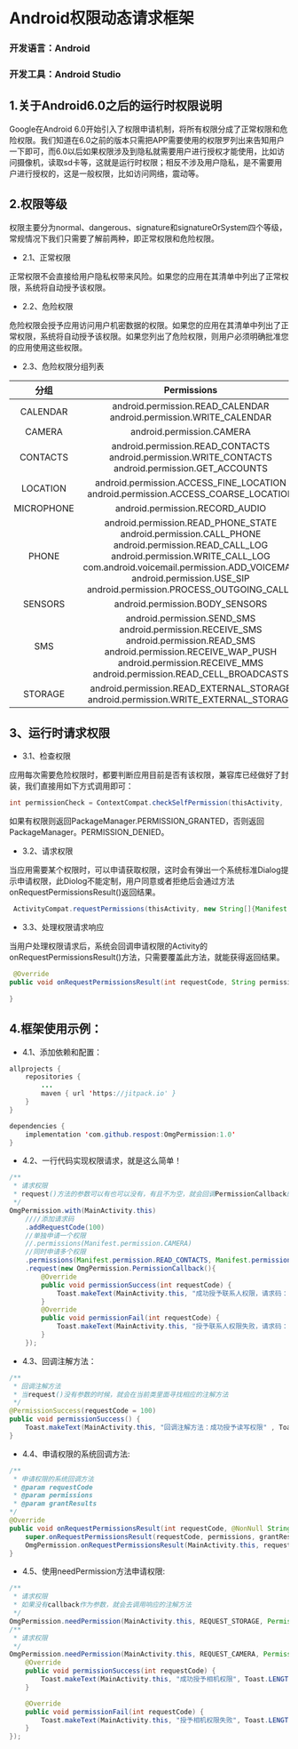 # Android权限动态请求框架
### 开发语言：Android
### 开发工具：Android Studio

1.关于Android6.0之后的运行时权限说明
---

Google在Android 6.0开始引入了权限申请机制，将所有权限分成了正常权限和危险权限。我们知道在6.0之前的版本只需把APP需要使用的权限罗列出来告知用户一下即可，而6.0以后如果权限涉及到隐私就需要用户进行授权才能使用，比如访问摄像机，读取sd卡等，这就是运行时权限；相反不涉及用户隐私，是不需要用户进行授权的，这是一般权限，比如访问网络，震动等。 

2.权限等级
---

权限主要分为normal、dangerous、signature和signatureOrSystem四个等级，常规情况下我们只需要了解前两种，即正常权限和危险权限。

* 2.1、正常权限

正常权限不会直接给用户隐私权带来风险。如果您的应用在其清单中列出了正常权限，系统将自动授予该权限。

* 2.2、危险权限

危险权限会授予应用访问用户机密数据的权限。如果您的应用在其清单中列出了正常权限，系统将自动授予该权限。如果您列出了危险权限，则用户必须明确批准您的应用使用这些权限。

* 2.3、危险权限分组列表

|分组|Permissions|
|:-----------:|:-----------:|
|CALENDAR|android.permission.READ_CALENDAR<br>android.permission.WRITE_CALENDAR|
|CAMERA|android.permission.CAMERA|
|CONTACTS|android.permission.READ_CONTACTS<br>android.permission.WRITE_CONTACTS<br>android.permission.GET_ACCOUNTS|
|LOCATION|android.permission.ACCESS_FINE_LOCATION<br>android.permission.ACCESS_COARSE_LOCATION|
|MICROPHONE|android.permission.RECORD_AUDIO|
|PHONE|android.permission.READ_PHONE_STATE<br>android.permission.CALL_PHONE<br>android.permission.READ_CALL_LOG<br>android.permission.WRITE_CALL_LOG<br>com.android.voicemail.permission.ADD_VOICEMAIL<br>android.permission.USE_SIP<br>android.permission.PROCESS_OUTGOING_CALLS|
|SENSORS|android.permission.BODY_SENSORS|
|SMS|android.permission.SEND_SMS<br>android.permission.RECEIVE_SMS<br>android.permission.READ_SMS<br>android.permission.RECEIVE_WAP_PUSH<br>android.permission.RECEIVE_MMS<br>android.permission.READ_CELL_BROADCASTS|
|STORAGE|android.permission.READ_EXTERNAL_STORAGE<br>android.permission.WRITE_EXTERNAL_STORAGE|

3、运行时请求权限
---

* 3.1、检查权限

应用每次需要危险权限时，都要判断应用目前是否有该权限，兼容库已经做好了封装，我们直接用如下方式调用即可：

```Java
int permissionCheck = ContextCompat.checkSelfPermission(thisActivity,    Manifest.permission.WRITE_CALENDAR);
```

 如果有权限则返回PackageManager.PERMISSION_GRANTED，否则返回PackageManager。PERMISSION_DENIED。
 
* 3.2、请求权限

当应用需要某个权限时，可以申请获取权限，这时会有弹出一个系统标准Dialog提示申请权限，此Diolog不能定制，用户同意或者拒绝后会通过方法onRequestPermissionsResult()返回结果。

```Java
 ActivityCompat.requestPermissions(thisActivity, new String[]{Manifest.permission.READ_CONTACTS}, REQUEST_CODE);
``` 
 
* 3.3、处理权限请求响应

当用户处理权限请求后，系统会回调申请权限的Activity的onRequestPermissionsResult()方法，只需要覆盖此方法，就能获得返回结果。

```Java
 @Override
public void onRequestPermissionsResult(int requestCode, String permissions[], int[] grantResults) {
 
}
```


4.框架使用示例：
---

* 4.1、添加依赖和配置：

```Java
allprojects {
	repositories {
		...
		maven { url 'https://jitpack.io' }
	}
}

dependencies {
	implementation 'com.github.respost:OmgPermission:1.0'
}
```
* 4.2、一行代码实现权限请求，就是这么简单！

```Java
/**
 * 请求权限
 * request()方法的参数可以有也可以没有，有且不为空，就会回调PermissionCallback的响应的回调方法，没有或为空，则回调响应的注解方法。
 */
OmgPermission.with(MainActivity.this)
    ////添加请求码
    .addRequestCode(100)
    //单独申请一个权限
    //.permissions(Manifest.permission.CAMERA)
    //同时申请多个权限
    .permissions(Manifest.permission.READ_CONTACTS, Manifest.permission.RECEIVE_SMS, Manifest.permission.WRITE_CONTACTS)
    .request(new OmgPermission.PermissionCallback(){
        @Override
        public void permissionSuccess(int requestCode) {
            Toast.makeText(MainActivity.this, "成功授予联系人权限，请求码： " + requestCode, Toast.LENGTH_SHORT).show();
        }
        @Override
        public void permissionFail(int requestCode) {
            Toast.makeText(MainActivity.this, "授予联系人权限失败，请求码： " + requestCode, Toast.LENGTH_SHORT).show();
        }
    });
```

* 4.3、回调注解方法：

```Java
/**
 * 回调注解方法
 * 当request()没有参数的时候，就会在当前类里面寻找相应的注解方法
 */
@PermissionSuccess(requestCode = 100)
public void permissionSuccess() {
    Toast.makeText(MainActivity.this, "回调注解方法：成功授予读写权限" , Toast.LENGTH_SHORT).show();
}
```

* 4.4、申请权限的系统回调方法:

```Java
/**
 * 申请权限的系统回调方法
 * @param requestCode
 * @param permissions
 * @param grantResults
*/
@Override
public void onRequestPermissionsResult(int requestCode, @NonNull String[] permissions, @NonNull int[] grantResults) {
    super.onRequestPermissionsResult(requestCode, permissions, grantResults);
    OmgPermission.onRequestPermissionsResult(MainActivity.this, requestCode, permissions, grantResults);
}
```

* 4.5、使用needPermission方法申请权限:

```Java
/**
 * 请求权限
 * 如果没有callback作为参数，就会去调用响应的注解方法
 */
OmgPermission.needPermission(MainActivity.this, REQUEST_STORAGE, Permission.STORAGE);
/**
 * 请求权限
 */
OmgPermission.needPermission(MainActivity.this, REQUEST_CAMERA, Permission.CAMERA, new OmgPermission.PermissionCallback() {
    @Override
    public void permissionSuccess(int requestCode) {
        Toast.makeText(MainActivity.this, "成功授予相机权限", Toast.LENGTH_SHORT).show();
    }

    @Override
    public void permissionFail(int requestCode) {
        Toast.makeText(MainActivity.this, "授予相机权限失败", Toast.LENGTH_SHORT).show();
    }
});
```